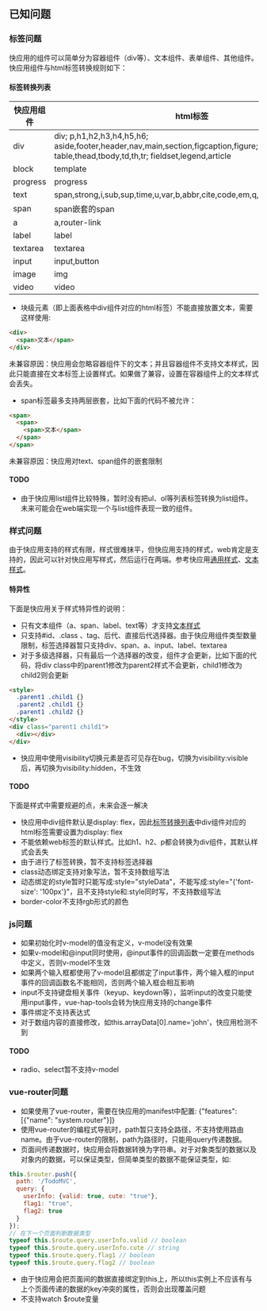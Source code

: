 ## 已知问题
### 标签问题
快应用的组件可以简单分为容器组件（div等）、文本组件、表单组件、其他组件。快应用组件与html标签转换规则如下：  
#### 标签转换列表
| 快应用组件 | html标签 |  
|-----|-----|  
| div | div;  p,h1,h2,h3,h4,h5,h6;  aside,footer,header,nav,main,section,figcaption,figure;   dd,dl,dt,ul,ol,li;  table,thead,tbody,td,th,tr;  fieldset,legend,article |  
| block | template |  
| progress | progress |  
| text | span,strong,i,sub,sup,time,u,var,b,abbr,cite,code,em,q,address,pre,del,ins |  
| span | span嵌套的span |  
| a | a,router-link |  
| label | label |  
| textarea | textarea |  
| input | input,button |  
| image | img |  
| video | video |  
- 块级元素（即上面表格中div组件对应的html标签）不能直接放置文本，需要这样使用:
```html
<div>
  <span>文本</span>
</div>
```
未兼容原因：快应用会忽略容器组件下的文本；并且容器组件不支持文本样式，因此只能直接在文本标签上设置样式。如果做了兼容，设置在容器组件上的文本样式会丢失。
- span标签最多支持两层嵌套，比如下面的代码不被允许：
```html
<span>
  <span>
    <span>文本</span>
  </span>
</span>
```
未兼容原因：快应用对text、span组件的嵌套限制
#### TODO
- 由于快应用list组件比较特殊，暂时没有把ul、ol等列表标签转换为list组件。未来可能会在web端实现一个与list组件表现一致的组件。

### 样式问题
由于快应用支持的样式有限，样式很难抹平，但快应用支持的样式，web肯定是支持的，因此可以针对快应用写样式，然后运行在两端。参考快应用[通用样式](https://doc.quickapp.cn/widgets/common-styles.html)、[文本样式](https://doc.quickapp.cn/widgets/text.html)。  
#### 特异性
下面是快应用关于样式特异性的说明：
- 只有文本组件（a、span、label、text等）才支持[文本样式](https://doc.quickapp.cn/widgets/text.html)
- 只支持#id、.class 、tag、后代、直接后代选择器。由于快应用组件类型数量限制，标签选择器暂只支持div、span、a、input、label、textarea
- 对于多级选择器，只有最后一个选择器的改变，组件才会更新，比如下面的代码，将div class中的parent1修改为parent2样式不会更新，child1修改为child2则会更新
```html
<style>
  .parent1 .child1 {}
  .parent2 .child1 {}
  .parent1 .child2 {}
</style>
<div class="parent1 child1">
  <div></div>
</div>
```
- 快应用中使用visibility切换元素是否可见存在bug，切换为visibility:visible后，再切换为visibility:hidden，不生效
#### TODO
下面是样式中需要规避的点，未来会逐一解决
- 快应用中div组件默认是display: flex，因此[标签转换列表](https://github.com/Youjingyu/vue-hap-tools/blob/master/docs/knownIssues.md#%E6%A0%87%E7%AD%BE%E8%BD%AC%E6%8D%A2%E5%88%97%E8%A1%A8)中div组件对应的html标签需要设置为display: flex
- 不能依赖web标签的默认样式。比如h1、h2、p都会转换为div组件，其默认样式会丢失
- 由于进行了标签转换，暂不支持标签选择器
- class动态绑定支持对象写法，暂不支持数组写法
- 动态绑定的style暂时只能写成:style="styleData"，不能写成:style="{'font-size': '100px'}"，且不支持style和:style同时写，不支持数组写法
- border-color不支持rgb形式的颜色

### js问题
- 如果初始化时v-model的值没有定义，v-model没有效果
- 如果v-model和@input同时使用，@input事件的回调函数一定要在methods中定义，否则v-model不生效
- 如果两个输入框都使用了v-model且都绑定了input事件，两个输入框的input事件的回调函数名不能相同，否则两个输入框会相互影响
- input不支持键盘相关事件（keyup、keydown等），监听input的改变只能使用input事件，vue-hap-tools会转为快应用支持的change事件
- 事件绑定不支持表达式
- 对于数组内容的直接修改，如this.arrayData[0].name='john'，快应用检测不到
#### TODO
- radio、select暂不支持v-model
### vue-router问题
- 如果使用了vue-router，需要在快应用的manifest中配置: {"features": [{"name": "system.router"}]}
- 使用vue-router的编程式导航时，path暂只支持全路径，不支持使用路由name。由于vue-router的限制，path为路径时，只能用query传递数据。
- 页面间传递数据时，快应用会将数据转换为字符串。对于对象类型的数据以及对象内的数据，可以保证类型，但简单类型的数据不能保证类型，如:
```javascript
this.$router.push({
  path: '/TodoMVC',
  query: {
    userInfo: {valid: true, cute: "true"},
    flag1: "true",
    flag2: true
  }
});
// 在下一个页面判断数据类型
typeof this.$route.query.userInfo.valid // boolean
typeof this.$route.query.userInfo.cute // string
typeof this.$route.query.flag1 // boolean
typeof this.$route.query.flag2 // boolean
```
- 由于快应用会把页面间的数据直接绑定到this上，所以this实例上不应该有与上个页面传递的数据的key冲突的属性，否则会出现覆盖问题
- 不支持watch $route变量